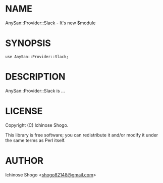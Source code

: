 # NAME

AnySan::Provider::Slack - It's new $module

# SYNOPSIS

    use AnySan::Provider::Slack;

# DESCRIPTION

AnySan::Provider::Slack is ...

# LICENSE

Copyright (C) Ichinose Shogo.

This library is free software; you can redistribute it and/or modify
it under the same terms as Perl itself.

# AUTHOR

Ichinose Shogo &lt;shogo82148@gmail.com>
